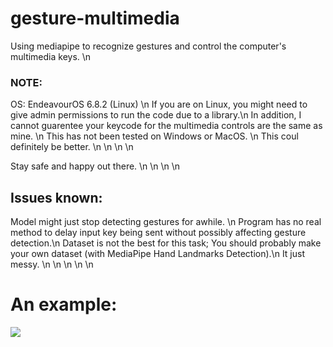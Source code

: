 # gesture-multimedia
Using mediapipe to recognize gestures and control the computer's multimedia keys. \n



### NOTE: 
OS: EndeavourOS 6.8.2 (Linux)  \n
If you are on Linux, you might need to give admin permissions to run the code due to a library.\n
In addition, I cannot guarentee your keycode for the multimedia controls are the same as mine. \n
This has not been tested on Windows or MacOS. \n
This coul definitely be better. \n \n \n \n 


Stay safe and happy out there. \n \n \n \n


## Issues known: 
Model might just stop detecting gestures for awhile. \n
Program has no real method to delay input key being sent without possibly affecting gesture detection.\n
Dataset is not the best for this task; You should probably make your own dataset (with MediaPipe Hand Landmarks Detection).\n
It just messy. \n \n \n \n \n







# An example:

![](https://github.com/TrungBien/gesture-multimedia/blob/main/other/example.GIF)
